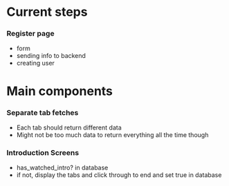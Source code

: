 # Current steps

### Register page

- form
- sending info to backend
- creating user

# Main components

### Separate tab fetches

- Each tab should return different data
- Might not be too much data to return everything all the time though

### Introduction Screens

- has_watched_intro? in database
- if not, display the tabs and click through to end and set true in database
